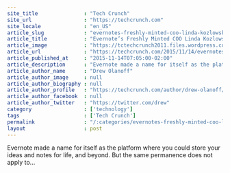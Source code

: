 ```yaml
---
site_title               : "Tech Crunch"
site_url                 : "https://techcrunch.com"
site_locale              : "en_US"
article_slug             : "evernotes-freshly-minted-coo-linda-kozlowski-is-leaving-the-company"
article_title            : "Evernote’s Freshly Minted COO Linda Kozlowski Is Leaving The Company"
article_image            : "https://tctechcrunch2011.files.wordpress.com/2014/11/evernote.jpg?w=764&h=400&crop=1"
article_url              : "https://techcrunch.com/2015/11/14/evernotes-freshly-minted-coo-linda-kozlowski-is-leaving-the-company/"
article_published_at     : "2015-11-14T07:05:00-02:00"
article_description      : "Evernote made a name for itself as the platform where you could store your ideas and notes for life, and beyond. But the same permanence does not apply to..."
article_author_name      : "Drew Olanoff"
article_author_image     : null
article_author_biography : null
article_author_profile   : "https://techcrunch.com/author/drew-olanoff/"
article_author_facebook  : null
article_author_twitter   : "https://twitter.com/drew"
category                 : ['technology']
tags                     : ['Tech Crunch']
permalink                : "/:categories/evernotes-freshly-minted-coo-linda-kozlowski-is-leaving-the-company/"
layout                   : post
---
```


Evernote made a name for itself as the platform where you could store your ideas and notes for life, and beyond. But the same permanence does not apply to...
